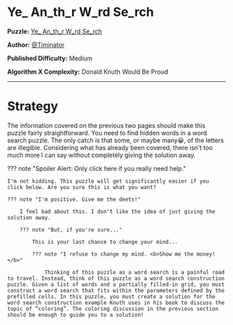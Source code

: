 # Ye_ An_th_r W_rd Se_rch

__Puzzle:__ [Ye_ An_th_r W_rd Se_rch](https://www.codingame.com/training/medium/ye_-an_th_r-w_rd-se_rch)

__Author:__ [@Timinator](https://www.codingame.com/profile/2df7157da821f39bbf6b36efae1568142907334)

__Published Difficulty:__ Medium

__Algorithm X Complexity:__ Donald Knuth Would Be Proud

---

# Strategy

The information covered on the previous two pages should make this puzzle fairly straightforward. You need to find hidden words in a word search puzzle. The only catch is that some, or maybe many😀, of the letters are illegible. Considering what has already been covered, there isn't too much more I can say without completely giving the solution away.

??? note "Spoiler Alert: Only click here if you really need help."

    I'm not kidding. This puzzle will get significantly easier if you click below. Are you sure this is what you want?

    ??? note "I'm positive. Give me the deets!"

        I feel bad about this. I don't like the idea of just giving the solution away.

        ??? note "But, if you're sure..."

            This is your last chance to change your mind...

            ??? note "I refuse to change my mind. <b>Show me the money!</b>"

                Thinking of this puzzle as a word search is a painful road to travel. Instead, think of this puzzle as a word search construction puzzle. Given a list of words and a partially filled-in grid, you must construct a word search that fits within the parameters defined by the prefilled cells. In this puzzle, you must create a solution for the word search construction example Knuth uses in his book to discuss the topic of “coloring”. The coloring discussion in the previous section should be enough to guide you to a solution!

<BR>